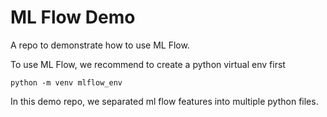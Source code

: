 # ML Flow Demo
A repo to demonstrate how to use ML Flow.

To use ML Flow, we recommend to create a python virtual env first
````
python -m venv mlflow_env
````

In this demo repo, we separated ml flow features into multiple python files.